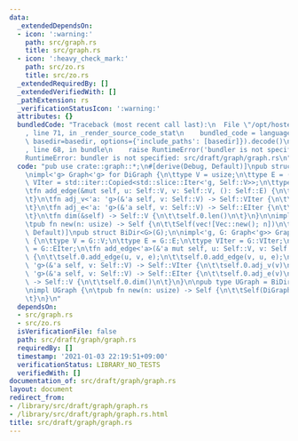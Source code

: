 ```yaml
---
data:
  _extendedDependsOn:
  - icon: ':warning:'
    path: src/graph.rs
    title: src/graph.rs
  - icon: ':heavy_check_mark:'
    path: src/zo.rs
    title: src/zo.rs
  _extendedRequiredBy: []
  _extendedVerifiedWith: []
  _pathExtension: rs
  _verificationStatusIcon: ':warning:'
  attributes: {}
  bundledCode: "Traceback (most recent call last):\n  File \"/opt/hostedtoolcache/Python/3.9.1/x64/lib/python3.9/site-packages/onlinejudge_verify/documentation/build.py\"\
    , line 71, in _render_source_code_stat\n    bundled_code = language.bundle(stat.path,\
    \ basedir=basedir, options={'include_paths': [basedir]}).decode()\n  File \"/opt/hostedtoolcache/Python/3.9.1/x64/lib/python3.9/site-packages/onlinejudge_verify/languages/user_defined.py\"\
    , line 68, in bundle\n    raise RuntimeError('bundler is not specified: {}'.format(path.as_posix()))\n\
    RuntimeError: bundler is not specified: src/draft/graph/graph.rs\n"
  code: "pub use crate::graph::*;\n#[derive(Debug, Default)]\npub struct DiGraph(Vec<Vec<usize>>);\n\
    \nimpl<'g> Graph<'g> for DiGraph {\n\ttype V = usize;\n\ttype E = ();\n\ttype\
    \ VIter = std::iter::Copied<std::slice::Iter<'g, Self::V>>;\n\ttype EIter = std::iter::Take<std::iter::Repeat<()>>;\n\
    \tfn add_edge(&mut self, u: Self::V, v: Self::V, (): Self::E) {\n\t\tself.0[u].push(v);\n\
    \t}\n\tfn adj_v<'a: 'g>(&'a self, v: Self::V) -> Self::VIter {\n\t\tself.0[v].iter().copied()\n\
    \t}\n\tfn adj_e<'a: 'g>(&'a self, v: Self::V) -> Self::EIter {\n\t\tstd::iter::repeat(()).take(self.0[v].len())\n\
    \t}\n\tfn dim(&self) -> Self::V {\n\t\tself.0.len()\n\t}\n}\n\nimpl DiGraph {\n\
    \tpub fn new(n: usize) -> Self {\n\t\tSelf(vec![Vec::new(); n])\n\t}\n}\n\n#[derive(Debug,\
    \ Default)]\npub struct BiDir<G>(G);\n\nimpl<'g, G: Graph<'g>> Graph<'g> for BiDir<G>\
    \ {\n\ttype V = G::V;\n\ttype E = G::E;\n\ttype VIter = G::VIter;\n\ttype EIter\
    \ = G::EIter;\n\tfn add_edge<'a>(&'a mut self, u: Self::V, v: Self::V, e: Self::E)\
    \ {\n\t\tself.0.add_edge(u, v, e);\n\t\tself.0.add_edge(v, u, e);\n\t}\n\tfn adj_v<'a:\
    \ 'g>(&'a self, v: Self::V) -> Self::VIter {\n\t\tself.0.adj_v(v)\n\t}\n\tfn adj_e<'a:\
    \ 'g>(&'a self, v: Self::V) -> Self::EIter {\n\t\tself.0.adj_e(v)\n\t}\n\tfn dim(&self)\
    \ -> Self::V {\n\t\tself.0.dim()\n\t}\n}\n\npub type UGraph = BiDir<DiGraph>;\n\
    \nimpl UGraph {\n\tpub fn new(n: usize) -> Self {\n\t\tSelf(DiGraph::new(n))\n\
    \t}\n}\n"
  dependsOn:
  - src/graph.rs
  - src/zo.rs
  isVerificationFile: false
  path: src/draft/graph/graph.rs
  requiredBy: []
  timestamp: '2021-01-03 22:19:51+09:00'
  verificationStatus: LIBRARY_NO_TESTS
  verifiedWith: []
documentation_of: src/draft/graph/graph.rs
layout: document
redirect_from:
- /library/src/draft/graph/graph.rs
- /library/src/draft/graph/graph.rs.html
title: src/draft/graph/graph.rs
---
```

